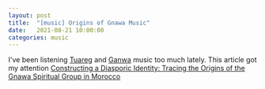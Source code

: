 ```yaml
---
layout: post
title:  "[music] Origins of Gnawa Music"
date:   2021-08-21 10:00:00
categories: music
---
```



I've been listening [Tuareg](https://en.wikipedia.org/wiki/Tuareg_people) and [Ganwa](https://en.wikipedia.org/wiki/Gnawa_music) music too much lately. This article got my attention [Constructing a Diasporic Identity: Tracing the Origins of the Gnawa Spiritual Group in Morocco](https://www.jstor.org/stable/40206641)
